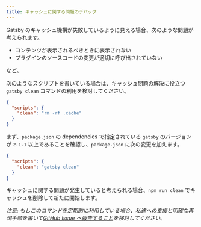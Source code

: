 ```yaml
---
title: キャッシュに関する問題のデバッグ
---
```


Gatsby のキャッシュ機構が失敗しているように見える場合、次のような問題が考えられます。

- コンテンツが表示されるべきときに表示されない
- プラグインのソースコードの変更が適切に呼び出されていない

など。

次のようなスクリプトを書いている場合は、キャッシュ問題の解決に役立つ `gatsby clean` コマンドの利用を検討してください。

```json:title=package.json
{
  "scripts": {
    "clean": "rm -rf .cache"
  }
}
```

まず、`package.json` の dependencies で指定されている `gatsby` のバージョンが `2.1.1` 以上であることを確認し、`package.json` に次の変更を加えます。

```json:title=package.json
{
  "scripts": {
    "clean": "gatsby clean"
  }
}
```

キャッシュに関する問題が発生していると考えられる場合、`npm run clean` でキャッシュを削除して新たに開始します。

_注意: もしこのコマンドを定期的に利用している場合、私達への支援と明確な再現手順を書いて[GitHub Issue へ報告すること][github-issue]を検討してください。_

[github-issue]: https://github.com/gatsbyjs/gatsby/issues/11747
